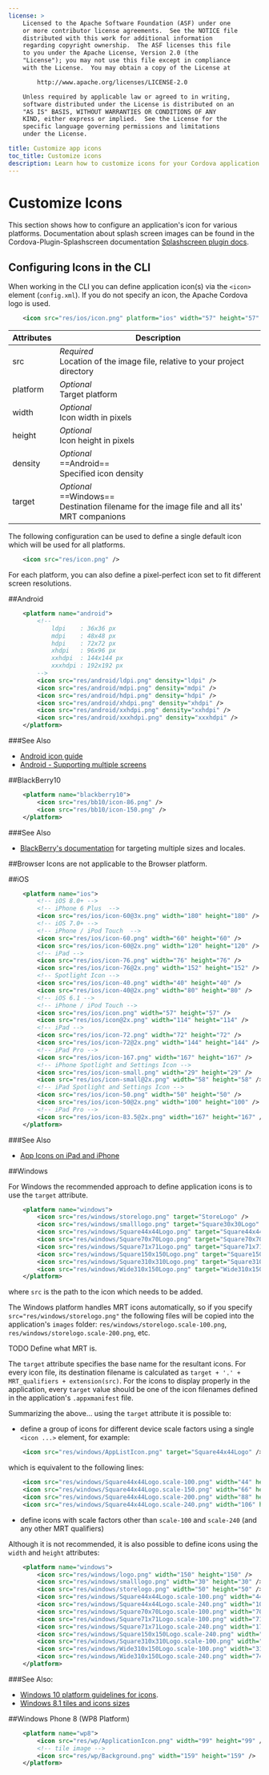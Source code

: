 ```yaml
---
license: >
    Licensed to the Apache Software Foundation (ASF) under one
    or more contributor license agreements.  See the NOTICE file
    distributed with this work for additional information
    regarding copyright ownership.  The ASF licenses this file
    to you under the Apache License, Version 2.0 (the
    "License"); you may not use this file except in compliance
    with the License.  You may obtain a copy of the License at

        http://www.apache.org/licenses/LICENSE-2.0

    Unless required by applicable law or agreed to in writing,
    software distributed under the License is distributed on an
    "AS IS" BASIS, WITHOUT WARRANTIES OR CONDITIONS OF ANY
    KIND, either express or implied.  See the License for the
    specific language governing permissions and limitations
    under the License.

title: Customize app icons
toc_title: Customize icons
description: Learn how to customize icons for your Cordova application.
---
```


# Customize Icons

This section shows how to configure an application's icon for various platforms. Documentation about splash screen images can be found in the Cordova-Plugin-Splashscreen documentation [Splashscreen plugin docs][splashscreen_plugin].

## Configuring Icons in the CLI

When working in the CLI you can define application icon(s) via the `<icon>` element (`config.xml`).
If you do not specify an icon, the Apache Cordova logo is used.

```xml
    <icon src="res/ios/icon.png" platform="ios" width="57" height="57" density="mdpi" />
```

Attributes    | Description
--------------|--------------------------------------------------------------------------------
src           | *Required* <br/> Location of the image file, relative to your project directory
platform      | *Optional* <br/> Target platform
width         | *Optional* <br/> Icon width in pixels
height        | *Optional* <br/> Icon height in pixels
density       | *Optional* <br/> ==Android== <br/> Specified icon density
target        | *Optional* <br/> ==Windows== <br/> Destination filename for the image file and all its' MRT companions


The following configuration can be used to define a single default icon
which will be used for all platforms.
```xml
    <icon src="res/icon.png" />
```
For each platform, you can also define a pixel-perfect icon set to fit
different screen resolutions.

##Android
```xml
    <platform name="android">
        <!--
            ldpi    : 36x36 px
            mdpi    : 48x48 px
            hdpi    : 72x72 px
            xhdpi   : 96x96 px
            xxhdpi  : 144x144 px
            xxxhdpi : 192x192 px
        -->
        <icon src="res/android/ldpi.png" density="ldpi" />
        <icon src="res/android/mdpi.png" density="mdpi" />
        <icon src="res/android/hdpi.png" density="hdpi" />
        <icon src="res/android/xhdpi.png" density="xhdpi" />
        <icon src="res/android/xxhdpi.png" density="xxhdpi" />
        <icon src="res/android/xxxhdpi.png" density="xxxhdpi" />
    </platform>
```
###See Also
- [Android icon guide](https://www.google.com/design/spec/style/icons.html)
- [Android - Supporting multiple screens](http://developer.android.com/guide/practices/screens_support.html)

##BlackBerry10
```xml
    <platform name="blackberry10">
        <icon src="res/bb10/icon-86.png" />
        <icon src="res/bb10/icon-150.png" />
    </platform>
```
###See Also
- [BlackBerry's documentation][blackberry_icon] for targeting multiple sizes and locales.

##Browser
Icons are not applicable to the Browser platform.

##iOS
```xml
    <platform name="ios">
        <!-- iOS 8.0+ -->
        <!-- iPhone 6 Plus  -->
        <icon src="res/ios/icon-60@3x.png" width="180" height="180" />
        <!-- iOS 7.0+ -->
        <!-- iPhone / iPod Touch  -->
        <icon src="res/ios/icon-60.png" width="60" height="60" />
        <icon src="res/ios/icon-60@2x.png" width="120" height="120" />
        <!-- iPad -->
        <icon src="res/ios/icon-76.png" width="76" height="76" />
        <icon src="res/ios/icon-76@2x.png" width="152" height="152" />
        <!-- Spotlight Icon -->
        <icon src="res/ios/icon-40.png" width="40" height="40" />
        <icon src="res/ios/icon-40@2x.png" width="80" height="80" />
        <!-- iOS 6.1 -->
        <!-- iPhone / iPod Touch -->
        <icon src="res/ios/icon.png" width="57" height="57" />
        <icon src="res/ios/icon@2x.png" width="114" height="114" />
        <!-- iPad -->
        <icon src="res/ios/icon-72.png" width="72" height="72" />
        <icon src="res/ios/icon-72@2x.png" width="144" height="144" />
        <!-- iPad Pro -->
        <icon src="res/ios/icon-167.png" width="167" height="167" />
        <!-- iPhone Spotlight and Settings Icon -->
        <icon src="res/ios/icon-small.png" width="29" height="29" />
        <icon src="res/ios/icon-small@2x.png" width="58" height="58" />
        <!-- iPad Spotlight and Settings Icon -->
        <icon src="res/ios/icon-50.png" width="50" height="50" />
        <icon src="res/ios/icon-50@2x.png" width="100" height="100" />
        <!-- iPad Pro -->
        <icon src="res/ios/icon-83.5@2x.png" width="167" height="167" />
    </platform>
```
###See Also
- [App Icons on iPad and iPhone](https://developer.apple.com/library/content/qa/qa1686/_index.html)

##Windows

For Windows the recommended approach to define application icons is to use the `target` attribute.

```xml
    <platform name="windows">
        <icon src="res/windows/storelogo.png" target="StoreLogo" />
        <icon src="res/windows/smalllogo.png" target="Square30x30Logo" />
        <icon src="res/windows/Square44x44Logo.png" target="Square44x44Logo" />
        <icon src="res/windows/Square70x70Logo.png" target="Square70x70Logo" />
        <icon src="res/windows/Square71x71Logo.png" target="Square71x71Logo" />
        <icon src="res/windows/Square150x150Logo.png" target="Square150x150Logo" />
        <icon src="res/windows/Square310x310Logo.png" target="Square310x310Logo" />
        <icon src="res/windows/Wide310x150Logo.png" target="Wide310x150Logo" />
    </platform>
```

where `src` is the path to the icon which needs to be added.

The Windows platform handles MRT icons automatically, so if you specify `src="res/windows/storelogo.png"` the following files will be copied into the application's `images` folder: `res/windows/storelogo.scale-100.png`, `res/windows/storelogo.scale-200.png`, etc.

TODO Define what MRT is.

The `target` attribute specifies the base name for the resultant icons. For every icon file, its destination filename is calculated as `target + '.' + MRT_qualifiers + extension(src)`. For the icons to display properly in the application, every `target` value should be one of the icon filenames defined in the application's `.appxmanifest` file.

Summarizing the above... using the `target` attribute it is possible to:

  * define a group of icons for different device scale factors using a single `<icon ...>` element, for example:
```xml
    <icon src="res/windows/AppListIcon.png" target="Square44x44Logo" />
```
  which is equivalent to the following lines:
```xml
    <icon src="res/windows/Square44x44Logo.scale-100.png" width="44" height="44" />
    <icon src="res/windows/Square44x44Logo.scale-150.png" width="66" height="66" />
    <icon src="res/windows/Square44x44Logo.scale-200.png" width="88" height="88" />
    <icon src="res/windows/Square44x44Logo.scale-240.png" width="106" height="106" />
```
  * define icons with scale factors other than `scale-100` and `scale-240` (and any other MRT qualifiers)

Although it is not recommended, it is also possible to define icons using the `width` and `height` attributes:

```xml
    <platform name="windows">
        <icon src="res/windows/logo.png" width="150" height="150" />
        <icon src="res/windows/smalllogo.png" width="30" height="30" />
        <icon src="res/windows/storelogo.png" width="50" height="50" />
        <icon src="res/windows/Square44x44Logo.scale-100.png" width="44" height="44" />
        <icon src="res/windows/Square44x44Logo.scale-240.png" width="106" height="106" />
        <icon src="res/windows/Square70x70Logo.scale-100.png" width="70" height="70" />
        <icon src="res/windows/Square71x71Logo.scale-100.png" width="71" height="71" />
        <icon src="res/windows/Square71x71Logo.scale-240.png" width="170" height="170" />
        <icon src="res/windows/Square150x150Logo.scale-240.png" width="360" height="360" />
        <icon src="res/windows/Square310x310Logo.scale-100.png" width="310" height="310" />
        <icon src="res/windows/Wide310x150Logo.scale-100.png" width="310" height="150" />
        <icon src="res/windows/Wide310x150Logo.scale-240.png" width="744" height="360" />
    </platform>
```

###See Also:
- [Windows 10 platform guidelines for icons](https://msdn.microsoft.com/en-us/library/windows/apps/mt412102.aspx).
- [Windows 8.1 tiles and icons sizes](https://msdn.microsoft.com/en-us/library/windows/apps/xaml/hh781198.aspx)

##Windows Phone 8 (WP8 Platform)
```xml
    <platform name="wp8">
        <icon src="res/wp/ApplicationIcon.png" width="99" height="99" />
        <!-- tile image -->
        <icon src="res/wp/Background.png" width="159" height="159" />
    </platform>
```

[blackberry_icon]: http://developer.blackberry.com/html5/documentation/icon_element.html
[splashscreen_plugin]: ../reference/cordova-plugin-splashscreen/
